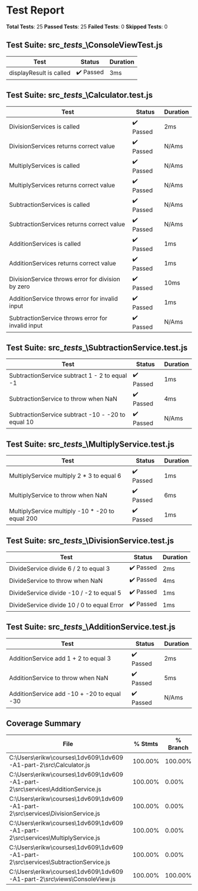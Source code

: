 # Test Report
**Total Tests**: 25
**Passed Tests**: 25
**Failed Tests**: 0
**Skipped Tests**: 0

## Test Suite: src\__tests__\ConsoleViewTest.js
| Test | Status | Duration |
|------|--------|----------|
| displayResult is called | ✔️ Passed | 3ms |

## Test Suite: src\__tests__\Calculator.test.js
| Test | Status | Duration |
|------|--------|----------|
| DivisionServices is called | ✔️ Passed | 2ms |
| DivisionServices returns correct value | ✔️ Passed | N/Ams |
| MultiplyServices is called | ✔️ Passed | N/Ams |
| MultiplyServices returns correct value | ✔️ Passed | N/Ams |
| SubtractionServices is called | ✔️ Passed | N/Ams |
| SubtractionServices returns correct value | ✔️ Passed | N/Ams |
| AdditionServices is called | ✔️ Passed | 1ms |
| AdditionServices returns correct value | ✔️ Passed | 1ms |
| DivisionService throws error for division by zero | ✔️ Passed | 10ms |
| AdditionService throws error for invalid input | ✔️ Passed | 1ms |
| SubtractionService throws error for invalid input | ✔️ Passed | N/Ams |

## Test Suite: src\__tests__\SubtractionService.test.js
| Test | Status | Duration |
|------|--------|----------|
| SubtractionService subtract 1 - 2 to equal -1 | ✔️ Passed | 1ms |
| SubtractionService to throw when NaN | ✔️ Passed | 4ms |
| SubtractionService subtract -10 - -20 to equal 10 | ✔️ Passed | N/Ams |

## Test Suite: src\__tests__\MultiplyService.test.js
| Test | Status | Duration |
|------|--------|----------|
| MultiplyService multiply 2 * 3 to equal 6 | ✔️ Passed | 1ms |
| MultiplyService to throw when NaN | ✔️ Passed | 6ms |
| MultiplyService multiply -10 * -20 to equal 200 | ✔️ Passed | 1ms |

## Test Suite: src\__tests__\DivisionService.test.js
| Test | Status | Duration |
|------|--------|----------|
| DivideService divide 6 / 2 to equal 3 | ✔️ Passed | 2ms |
| DivideService to throw when NaN | ✔️ Passed | 4ms |
| DivideService divide -10 / -2 to equal 5 | ✔️ Passed | 1ms |
| DivideService divide 10 / 0 to equal Error | ✔️ Passed | 1ms |

## Test Suite: src\__tests__\AdditionService.test.js
| Test | Status | Duration |
|------|--------|----------|
| AdditionService add 1 + 2 to equal 3 | ✔️ Passed | 2ms |
| AdditionService to throw when NaN | ✔️ Passed | 5ms |
| AdditionService add -10 + -20 to equal -30 | ✔️ Passed | N/Ams |

## Coverage Summary
| File | % Stmts | % Branch | % Funcs | % Lines |
|------|---------|----------|---------|---------|
| C:\Users\erikw\courses\1dv609\1dv609-A1-part-2\src\Calculator.js | 100.00% | 100.00% | 100.00% | 100.00% |
| C:\Users\erikw\courses\1dv609\1dv609-A1-part-2\src\services\AdditionService.js | 100.00% | 0.00% | 100.00% | 100.00% |
| C:\Users\erikw\courses\1dv609\1dv609-A1-part-2\src\services\DivisionService.js | 100.00% | 0.00% | 100.00% | 100.00% |
| C:\Users\erikw\courses\1dv609\1dv609-A1-part-2\src\services\MultiplyService.js | 100.00% | 0.00% | 100.00% | 100.00% |
| C:\Users\erikw\courses\1dv609\1dv609-A1-part-2\src\services\SubtractionService.js | 100.00% | 0.00% | 100.00% | 100.00% |
| C:\Users\erikw\courses\1dv609\1dv609-A1-part-2\src\views\ConsoleView.js | 100.00% | 100.00% | 100.00% | 100.00% |

